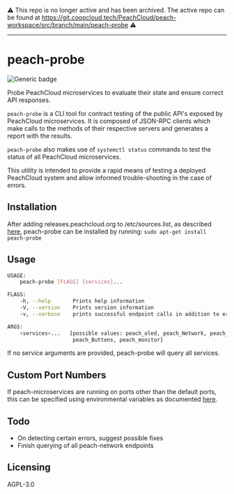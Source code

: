 ⚠️ This repo is no longer active and has been archived. The active repo can be found at https://git.coopcloud.tech/PeachCloud/peach-workspace/src/branch/main/peach-probe ⚠️

-----

# peach-probe

![Generic badge](https://img.shields.io/badge/version-0.1.2-<COLOR>.svg)

Probe PeachCloud microservices to evaluate their state and ensure correct API responses.

`peach-probe` is a CLI tool for contract testing of the public API's exposed by PeachCloud microservices. 
It is composed of JSON-RPC clients which make calls to the methods of their respective servers and 
generates a report with the results.

`peach-probe` also makes use of `systemctl status` commands to test the status of all PeachCloud microservices.

This utility is intended to provide a rapid means of testing a deployed PeachCloud system and allow informed trouble-shooting in the case of errors.

## Installation

After adding releases.peachcloud.org to /etc/sources.list, as described [here](https://github.com/peachcloud/peach-vps/blob/main/README.md),
peach-probe can be installed by running:
`sudo apt-get install peach-probe`

## Usage

```bash
USAGE:
    peach-probe [FLAGS] [services]...

FLAGS:
    -h, --help       Prints help information
    -V, --version    Prints version information
    -v, --verbose    prints successful endpoint calls in addition to errors

ARGS:
    <services>...   [possible values: peach_oled, peach_Network, peach_stats, peach_menu, peach_web,
                     peach_Buttons, peach_monitor]
```

If no service arguments are provided, peach-probe will query all services.

## Custom Port Numbers

If peach-microservices are running on ports other than the default ports, 
this can be specified using environmental variables as documented [here](https://github.com/peachcloud/peach-lib/blob/main/README.md).

## Todo

 - On detecting certain errors, suggest possible fixes
 - Finish querying of all peach-network endpoints

## Licensing

AGPL-3.0
